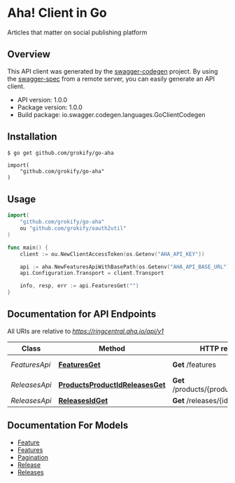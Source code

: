 # Aha! Client in Go

Articles that matter on social publishing platform

## Overview

This API client was generated by the [swagger-codegen](https://github.com/swagger-api/swagger-codegen) project.  By using the [swagger-spec](https://github.com/swagger-api/swagger-spec) from a remote server, you can easily generate an API client.

- API version: 1.0.0
- Package version: 1.0.0
- Build package: io.swagger.codegen.languages.GoClientCodegen

## Installation

```bash
$ go get github.com/grokify/go-aha
```

```
import(
	"github.com/grokify/go-aha"
)
```

## Usage

```go
import(
	"github.com/grokify/go-aha"
	ou "github.com/grokify/oauth2util"
)

func main() {
	client := ou.NewClientAccessToken(os.Getenv("AHA_API_KEY"))

	api := aha.NewFeaturesApiWithBasePath(os.Getenv("AHA_API_BASE_URL"))
	api.Configuration.Transport = client.Transport

	info, resp, err := api.FeaturesGet("")
}
```

## Documentation for API Endpoints

All URIs are relative to *https://ringcentral.aha.io/api/v1*

Class | Method | HTTP request | Description
------------ | ------------- | ------------- | -------------
*FeaturesApi* | [**FeaturesGet**](docs/FeaturesApi.md#featuresget) | **Get** /features | Get all features
*ReleasesApi* | [**ProductsProductIdReleasesGet**](docs/ReleasesApi.md#productsproductidreleasesget) | **Get** /products/{productId}/releases | Releases API
*ReleasesApi* | [**ReleasesIdGet**](docs/ReleasesApi.md#releasesidget) | **Get** /releases/{id} | 


## Documentation For Models

 - [Feature](docs/Feature.md)
 - [Features](docs/Features.md)
 - [Pagination](docs/Pagination.md)
 - [Release](docs/Release.md)
 - [Releases](docs/Releases.md)
